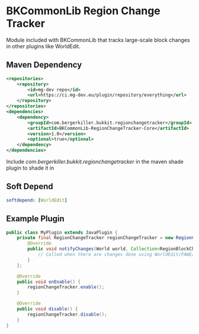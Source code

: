 # BKCommonLib Region Change Tracker
Module included with BKCommonLib that tracks large-scale block changes in
other plugins like WorldEdit.

## Maven Dependency
```xml
<repositories>
    <repository>
        <id>mg-dev repo</id>
        <url>https://ci.mg-dev.eu/plugin/repository/everything</url>
    </repository>
</repositories>
<dependencies>
    <dependency>
        <groupId>com.bergerkiller.bukkit.regionchangetracker</groupId>
        <artifactId>BKCommonLib-RegionChangeTracker-Core</artifactId>
        <version>1.0</version>
        <optional>true</optional>
    </dependency>
</dependencies>
```

Include _com.bergerkiller.bukkit.regionchangetracker_ in the maven shade plugin to shade it in

## Soft Depend
```yml
softdepend: [WorldEdit]
```

## Example Plugin
```java
public class MyPlugin extends JavaPlugin {
    private final RegionChangeTracker regionChangeTracker = new RegionChangeTracker(this) {
        @Override
        public void notifyChanges(World world, Collection<RegionBlockChangeChunkCoordinate> chunks) {
            // Called when there are changes done using WorldEdit/FAWE/etc.
        }
    };

    @Override
    public void onEnable() {
        regionChangeTracker.enable();
    }

    @Override
    public void disable() {
        regionChangeTracker.disable();
    }
}
```
